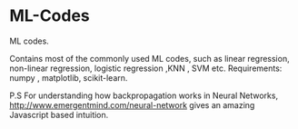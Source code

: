 # ML-Codes
ML codes.

Contains most of the commonly used ML codes, such as linear regression, non-linear regression, logistic regression ,KNN , SVM etc.
Requirements: numpy , matplotlib, scikit-learn.

P.S For understanding how backpropagation works in Neural Networks, http://www.emergentmind.com/neural-network gives an amazing Javascript based intuition.

